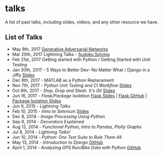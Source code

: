 # talks
A list of past talks, including slides, videos, and any other resource we have.

## List of Talks

* May 8th, 2017 [Generative Adversarial Networks](https://github.com/arnolmi/GAN)
* Mar 29th, 2017 Lightning Talks - [Sudoku Solving](https://github.com/pviafore/sudoku-solver/blob/master/Sudoku%20Solver.ipynb)
* Feb 21st, 2017 Getting started with Python / Getting Started with Unit Testing 
* Jan 30th, 2017 - 5 Ways to Better Dev- No Matter What / Django in a Jiffy [Slides](https://docs.google.com/presentation/d/1CjWWlRFKgaom9LWoegRvaScXtAlEEbQk0wRCWactZXM/edit?usp=sharing)
* Dec 8th, 2017 - MATLAB as a Python Replacement
* Nov 7th, 2017 - *Python Unit Testing and CI Workflow* [Slides](https://docs.google.com/presentation/d/1PQ6k4dcZG0YI2fiwVOCAqBIA6tXOhu8RvbIuiNdVulc/edit?usp=sharing)
* Oct 6th, 2017 - *Stop, Drop and Stash.  It's Git* [Slides](Git.pptx)
* Jun 16, 2017 - *Flask/Package Isolation* [Flask Slides](https://unix-pipes-as-a-service-talk.herokuapp.com/slides#/) | [Flask GitHub](https://github.com/cking-ha/hsv.py-flask-intro-talk) | [Package Isolation Slides](https://docs.google.com/presentation/d/11Cu787TbP2JY1N7SzMjHrI9nnQIfCMJm4ik7G328K_E/edit?usp=sharing)
* Jun 9, 2015 - *Lightning Talks*
* Feb 10, 2015 - *Intro to Selenium* [Slides](https://www.slideshare.net/pviafore/controlling-the-browser-through-python-and-selenium)
* Dec 8, 2014 - *Image Processing Using Python*
* Sep 9, 2014 - *Decorators Explained*
* Aug 12, 2014 - *Functional Python, Intro to Pandas, Plotly Graphs*
* Jul 8, 2014 - *Lightning Talks!*
* Jun 10, 2014 - *Python: One Test Suite to Rule Them All*
* May 13, 2014 - *Introduction to Django* [GitHub](https://github.com/mark0978/hsvpy-talk)
* April 1, 2014 - *Analyzing GPS Run/Bike Data with Python* [GitHub](https://github.com/titsworth/hsvpy-runtalk)
